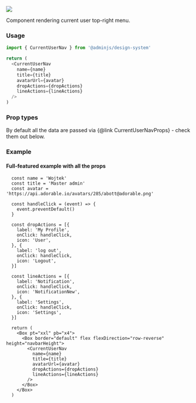 <img src="components/current-user-nav.png" />

Component rendering current user top-right menu.

### Usage

```javascript
import { CurrentUserNav } from '@adminjs/design-system'

return (
  <CurrentUserNav
    name={name}
    title={title}
    avatarUrl={avatar}
    dropActions={dropActions}
    lineActions={lineActions}
  />
)
```

### Prop types

By default all the data are passed via {@link CurrentUserNavProps} - check them out below.


### Example

#### Full-featured example with all the props

```reactComponent
  const name = 'Wojtek'
  const title = 'Master admin'
  const avatar = 'https://api.adorable.io/avatars/285/abott@adorable.png'

  const handleClick = (event) => {
    event.preventDefault()
  }

  const dropActions = [{
    label: 'My Profile',
    onClick: handleClick,
    icon: 'User',
  }, {
    label: 'log out',
    onClick: handleClick,
    icon: 'Logout',
  }]

  const lineActions = [{
    label: 'Notification',
    onClick: handleClick,
    icon: 'NotificationNew',
  }, {
    label: 'Settings',
    onClick: handleClick,
    icon: 'Settings',
  }]

  return (
    <Box pt="xxl" pb="x4">
      <Box border="default" flex flexDirection="row-reverse" height="navbarHeight">
        <CurrentUserNav
          name={name}
          title={title}
          avatarUrl={avatar}
          dropActions={dropActions}
          lineActions={lineActions}
        />
      </Box>
    </Box>
  )
```